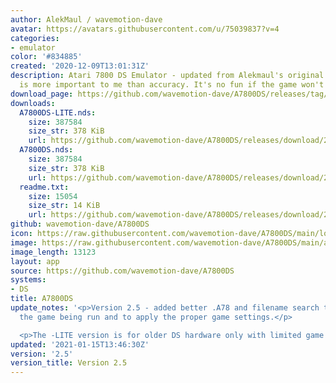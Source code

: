```yaml
---
author: AlekMaul / wavemotion-dave
avatar: https://avatars.githubusercontent.com/u/75039837?v=4
categories:
- emulator
color: '#834885'
created: '2020-12-09T13:01:31Z'
description: Atari 7800 DS Emulator - updated from Alekmaul's original. Playability
  is more important to me than accuracy. It's no fun if the game won't run.
download_page: https://github.com/wavemotion-dave/A7800DS/releases/tag/2.5
downloads:
  A7800DS-LITE.nds:
    size: 387584
    size_str: 378 KiB
    url: https://github.com/wavemotion-dave/A7800DS/releases/download/2.5/A7800DS-LITE.nds
  A7800DS.nds:
    size: 387584
    size_str: 378 KiB
    url: https://github.com/wavemotion-dave/A7800DS/releases/download/2.5/A7800DS.nds
  readme.txt:
    size: 15054
    size_str: 14 KiB
    url: https://github.com/wavemotion-dave/A7800DS/releases/download/2.5/readme.txt
github: wavemotion-dave/A7800DS
icon: https://raw.githubusercontent.com/wavemotion-dave/A7800DS/main/logo.bmp
image: https://raw.githubusercontent.com/wavemotion-dave/A7800DS/main/arm9/gfx/bgTop.png
image_length: 13123
layout: app
source: https://github.com/wavemotion-dave/A7800DS
systems:
- DS
title: A7800DS
update_notes: '<p>Version 2.5 - added better .A78 and filename search to identify
  the game being run and to apply the proper game settings.</p>

  <p>The -LITE version is for older DS hardware only with limited game support.</p>'
updated: '2021-01-15T13:46:30Z'
version: '2.5'
version_title: Version 2.5
---
```

